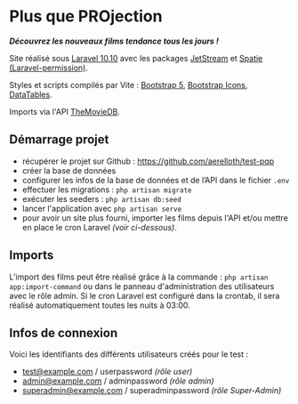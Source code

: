 # Plus que PROjection

___Découvrez les nouveaux films tendance tous les jours !___

Site réalisé sous [Laravel 10.10](https://laravel.com/docs/10.x) avec les packages [JetStream](https://jetstream.laravel.com/3.x/introduction.html) et [Spatie (Laravel-permission)](https://spatie.be/docs/laravel-permission/v5/introduction). 

Styles et scripts compilés par Vite : [Bootstrap 5](https://getbootstrap.com/docs/5.0/getting-started/introduction/), [Bootstrap Icons](https://icons.getbootstrap.com/), [DataTables](https://datatables.net/manual/).

Imports via l'API [TheMovieDB](https://developer.themoviedb.org/docs).

## Démarrage projet
-   récupérer le projet sur Github : https://github.com/aerelloth/test-pqp
-   créer la base de données
-   configurer les infos de la base de données et de l’API dans le fichier `.env`
-   effectuer les migrations : `php artisan migrate`
-   exécuter les seeders : `php artisan db:seed`
-   lancer l'application avec `php artisan serve`
-   pour avoir un site plus fourni, importer les films depuis l'API et/ou mettre en place le cron Laravel _(voir ci-dessous)_.

## Imports
L’import des films peut être réalisé grâce à la commande : `php artisan app:import-command` ou dans le panneau d'administration des utilisateurs avec le rôle admin. Si le cron Laravel est configuré dans la crontab, il sera réalisé automatiquement toutes les nuits à 03:00.

## Infos de connexion
Voici les identifiants des différents utilisateurs créés pour le test :
- test@example.com / userpassword _(rôle user)_
- admin@example.com / adminpassword _(rôle admin)_
- superadmin@example.com / superadminpassword _(rôle Super-Admin)_

